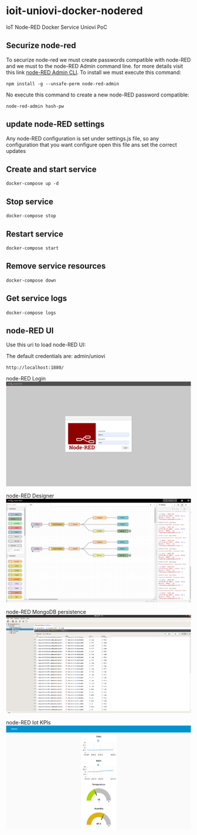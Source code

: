 # ioit-uniovi-docker-nodered
IoT Node-RED Docker Service Uniovi PoC

## Securize node-red
To securize node-red we must create passwords compatible with node-RED and we must to the node-RED Admin command line. for more details visit this link [node-RED Admin CLI](https://nodered.org/docs/user-guide/node-red-admin). To install we must execute this command:
 
```shell
npm install -g --unsafe-perm node-red-admin
```

No execute this command to create a new node-RED password compatible:
```shell
node-red-admin hash-pw
```

## update node-RED settings
Any node-RED configuration is set under settings.js file, so any configuration that you want configure open this file ans set the correct updates

## Create and start service
```shell
docker-compose up -d
```

## Stop service
```shell
docker-compose stop
```

## Restart service
```shell
docker-compose start
```

## Remove service resources
```shell
docker-compose down
```

## Get service logs
```shell
docker-compose logs
```

## node-RED UI
Use this uri to load node-RED UI:

The default credentials are: admin/uniovi

```shell
http://localhost:1880/
```

node-RED Login
![node-RED Login](captures/node-RED_login.png "node-RED Login")

node-RED Designer
![node-RED Designer](captures/node-RED_designer.png "node-RED Designer")

node-RED MongoDB persistence
![node-RED Persistence](captures/node-RED-persistence.png "node-RED Persistence")

node-RED Iot KPIs
![node-RED Iot KPIs](captures/node-RED_iot.png "node-RED Iot KPIs")
